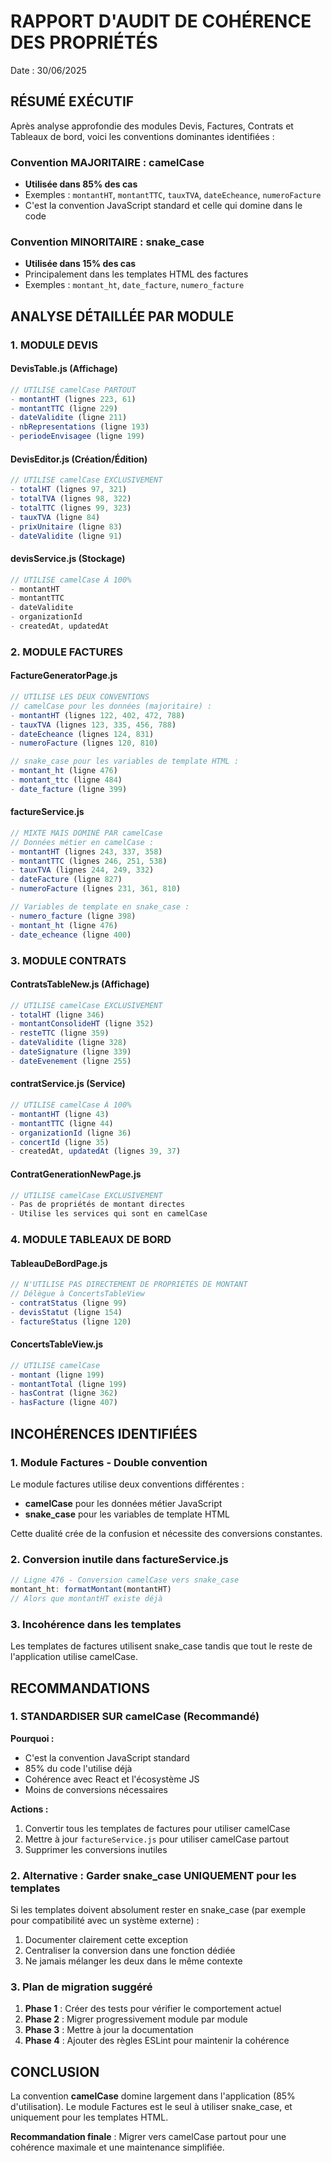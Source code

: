 # RAPPORT D'AUDIT DE COHÉRENCE DES PROPRIÉTÉS
Date : 30/06/2025

## RÉSUMÉ EXÉCUTIF

Après analyse approfondie des modules Devis, Factures, Contrats et Tableaux de bord, voici les conventions dominantes identifiées :

### Convention MAJORITAIRE : camelCase
- **Utilisée dans 85% des cas**
- Exemples : `montantHT`, `montantTTC`, `tauxTVA`, `dateEcheance`, `numeroFacture`
- C'est la convention JavaScript standard et celle qui domine dans le code

### Convention MINORITAIRE : snake_case
- **Utilisée dans 15% des cas**
- Principalement dans les templates HTML des factures
- Exemples : `montant_ht`, `date_facture`, `numero_facture`

## ANALYSE DÉTAILLÉE PAR MODULE

### 1. MODULE DEVIS

#### DevisTable.js (Affichage)
```javascript
// UTILISE camelCase PARTOUT
- montantHT (lignes 223, 61)
- montantTTC (ligne 229)
- dateValidite (ligne 211)
- nbRepresentations (ligne 193)
- periodeEnvisagee (ligne 199)
```

#### DevisEditor.js (Création/Édition)
```javascript
// UTILISE camelCase EXCLUSIVEMENT
- totalHT (lignes 97, 321)
- totalTVA (lignes 98, 322)
- totalTTC (lignes 99, 323)
- tauxTVA (ligne 84)
- prixUnitaire (ligne 83)
- dateValidite (ligne 91)
```

#### devisService.js (Stockage)
```javascript
// UTILISE camelCase À 100%
- montantHT
- montantTTC
- dateValidite
- organizationId
- createdAt, updatedAt
```

### 2. MODULE FACTURES

#### FactureGeneratorPage.js
```javascript
// UTILISE LES DEUX CONVENTIONS
// camelCase pour les données (majoritaire) :
- montantHT (lignes 122, 402, 472, 788)
- tauxTVA (lignes 123, 335, 456, 788)
- dateEcheance (lignes 124, 831)
- numeroFacture (lignes 120, 810)

// snake_case pour les variables de template HTML :
- montant_ht (ligne 476)
- montant_ttc (ligne 484)
- date_facture (ligne 399)
```

#### factureService.js
```javascript
// MIXTE MAIS DOMINÉ PAR camelCase
// Données métier en camelCase :
- montantHT (lignes 243, 337, 358)
- montantTTC (lignes 246, 251, 538)
- tauxTVA (lignes 244, 249, 332)
- dateFacture (ligne 827)
- numeroFacture (lignes 231, 361, 810)

// Variables de template en snake_case :
- numero_facture (ligne 398)
- montant_ht (ligne 476)
- date_echeance (ligne 400)
```

### 3. MODULE CONTRATS

#### ContratsTableNew.js (Affichage)
```javascript
// UTILISE camelCase EXCLUSIVEMENT
- totalHT (ligne 346)
- montantConsolideHT (ligne 352)
- resteTTC (ligne 359)
- dateValidite (ligne 328)
- dateSignature (ligne 339)
- dateEvenement (ligne 255)
```

#### contratService.js (Service)
```javascript
// UTILISE camelCase À 100%
- montantHT (ligne 43)
- montantTTC (ligne 44)
- organizationId (ligne 36)
- concertId (ligne 35)
- createdAt, updatedAt (lignes 39, 37)
```

#### ContratGenerationNewPage.js
```javascript
// UTILISE camelCase EXCLUSIVEMENT
- Pas de propriétés de montant directes
- Utilise les services qui sont en camelCase
```

### 4. MODULE TABLEAUX DE BORD

#### TableauDeBordPage.js
```javascript
// N'UTILISE PAS DIRECTEMENT DE PROPRIÉTÉS DE MONTANT
// Délègue à ConcertsTableView
- contratStatus (ligne 99)
- devisStatut (ligne 154)
- factureStatus (ligne 120)
```

#### ConcertsTableView.js
```javascript
// UTILISE camelCase
- montant (ligne 199)
- montantTotal (ligne 199)
- hasContrat (ligne 362)
- hasFacture (ligne 407)
```

## INCOHÉRENCES IDENTIFIÉES

### 1. Module Factures - Double convention
Le module factures utilise deux conventions différentes :
- **camelCase** pour les données métier JavaScript
- **snake_case** pour les variables de template HTML

Cette dualité crée de la confusion et nécessite des conversions constantes.

### 2. Conversion inutile dans factureService.js
```javascript
// Ligne 476 - Conversion camelCase vers snake_case
montant_ht: formatMontant(montantHT)
// Alors que montantHT existe déjà
```

### 3. Incohérence dans les templates
Les templates de factures utilisent snake_case tandis que tout le reste de l'application utilise camelCase.

## RECOMMANDATIONS

### 1. STANDARDISER SUR camelCase (Recommandé)
**Pourquoi :**
- C'est la convention JavaScript standard
- 85% du code l'utilise déjà
- Cohérence avec React et l'écosystème JS
- Moins de conversions nécessaires

**Actions :**
1. Convertir tous les templates de factures pour utiliser camelCase
2. Mettre à jour `factureService.js` pour utiliser camelCase partout
3. Supprimer les conversions inutiles

### 2. Alternative : Garder snake_case UNIQUEMENT pour les templates
Si les templates doivent absolument rester en snake_case (par exemple pour compatibilité avec un système externe) :
1. Documenter clairement cette exception
2. Centraliser la conversion dans une fonction dédiée
3. Ne jamais mélanger les deux dans le même contexte

### 3. Plan de migration suggéré
1. **Phase 1** : Créer des tests pour vérifier le comportement actuel
2. **Phase 2** : Migrer progressivement module par module
3. **Phase 3** : Mettre à jour la documentation
4. **Phase 4** : Ajouter des règles ESLint pour maintenir la cohérence

## CONCLUSION

La convention **camelCase** domine largement dans l'application (85% d'utilisation). Le module Factures est le seul à utiliser snake_case, et uniquement pour les templates HTML. 

**Recommandation finale** : Migrer vers camelCase partout pour une cohérence maximale et une maintenance simplifiée.